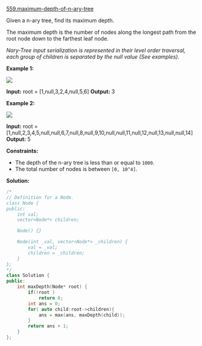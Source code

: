[559.maximum-depth-of-n-ary-tree](https://leetcode.com/problems/maximum-depth-of-n-ary-tree/)  

Given a n-ary tree, find its maximum depth.

The maximum depth is the number of nodes along the longest path from the root node down to the farthest leaf node.

_Nary-Tree input serialization is represented in their level order traversal, each group of children is separated by the null value (See examples)._

**Example 1:**

![](https://assets.leetcode.com/uploads/2018/10/12/narytreeexample.png)

**Input:** root = \[1,null,3,2,4,null,5,6\]
**Output:** 3

**Example 2:**

![](https://assets.leetcode.com/uploads/2019/11/08/sample_4_964.png)

**Input:** root = \[1,null,2,3,4,5,null,null,6,7,null,8,null,9,10,null,null,11,null,12,null,13,null,null,14\]
**Output:** 5

**Constraints:**

*   The depth of the n-ary tree is less than or equal to `1000`.
*   The total number of nodes is between `[0, 10^4]`.  



**Solution:**  

```cpp
/*
// Definition for a Node.
class Node {
public:
    int val;
    vector<Node*> children;

    Node() {}

    Node(int _val, vector<Node*> _children) {
        val = _val;
        children = _children;
    }
};
*/
class Solution {
public:
    int maxDepth(Node* root) {
        if(!root )
            return 0;
        int ans = 0;
        for( auto child:root->children){
            ans = max(ans, maxDepth(child));
        }
        return ans + 1;
    }
};
```
      